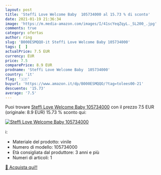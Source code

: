 ```yaml
---
layout: post
title: 'Steffi Love Welcome Baby  105734000 al 15.73 % di sconto'
date: 2021-01-19 21:36:34
image: 'https://m.media-amazon.com/images/I/41scYeqZqyL._SL200_.jpg'
comments: true
category: ofertas
author: ring
slug: 'B000ESMQQO-it Steffi Love Welcome Baby 105734000'
tags: [  ]
actualPrice: 7.5 EUR
currency: EUR
price: 7.5
comparePrice: 8.9 EUR
prodname: 'Steffi Love Welcome Baby  105734000'
country: 'it'
flag: '🇮🇹'
buyurl: 'https://www.amazon.it/dp/B000ESMQQO/?tag=tolees00-21'
descuento: '15.73'
average: '7.5'
---
```


Puoi trovare [Steffi Love Welcome Baby  105734000](https://www.amazon.it/dp/B000ESMQQO/?tag=tolees00-21) con il prezzo 7.5 EUR (originale: 8.9 EUR) 15.73 % sconto qui:

[![Steffi Love Welcome Baby  105734000](https://m.media-amazon.com/images/I/41scYeqZqyL._SL200_.jpg)](https://www.amazon.it/dp/B000ESMQQO/?tag=tolees00-21)

ℹ️:

- Materiale del prodotto: vinile
- Numero di modello: 105734000
- Età consigliata dal produttore: 3 anni e più
- Numeri di articoli: 1

[🛒 Acquista qui!!](https://www.amazon.it/dp/B000ESMQQO/?tag=tolees00-21)
